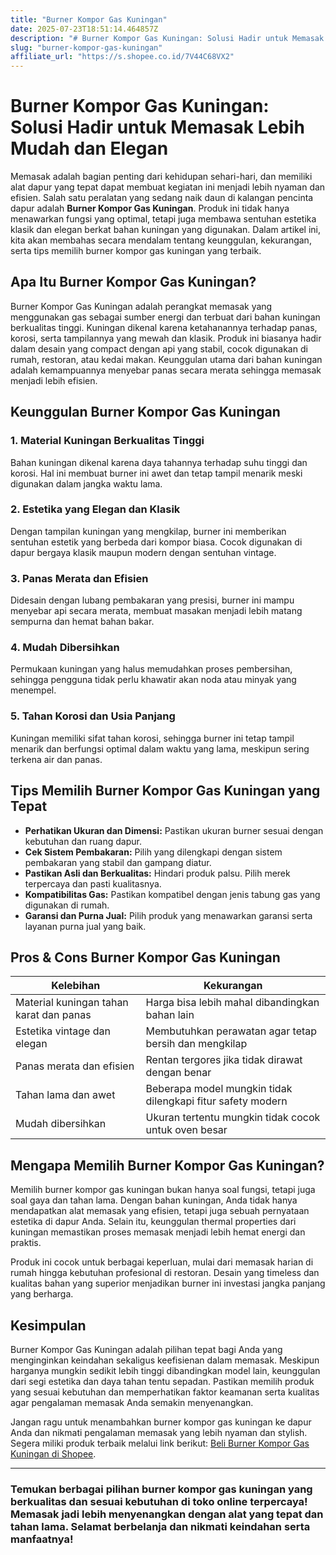 ```yaml
---
title: "Burner Kompor Gas Kuningan"
date: 2025-07-23T18:51:14.464857Z
description: "# Burner Kompor Gas Kuningan: Solusi Hadir untuk Memasak Lebih Mudah dan Elegan..."
slug: "burner-kompor-gas-kuningan"
affiliate_url: "https://s.shopee.co.id/7V44C68VX2"
---
```

# Burner Kompor Gas Kuningan: Solusi Hadir untuk Memasak Lebih Mudah dan Elegan

Memasak adalah bagian penting dari kehidupan sehari-hari, dan memiliki alat dapur yang tepat dapat membuat kegiatan ini menjadi lebih nyaman dan efisien. Salah satu peralatan yang sedang naik daun di kalangan pencinta dapur adalah **Burner Kompor Gas Kuningan**. Produk ini tidak hanya menawarkan fungsi yang optimal, tetapi juga membawa sentuhan estetika klasik dan elegan berkat bahan kuningan yang digunakan. Dalam artikel ini, kita akan membahas secara mendalam tentang keunggulan, kekurangan, serta tips memilih burner kompor gas kuningan yang terbaik.

## Apa Itu Burner Kompor Gas Kuningan?

Burner Kompor Gas Kuningan adalah perangkat memasak yang menggunakan gas sebagai sumber energi dan terbuat dari bahan kuningan berkualitas tinggi. Kuningan dikenal karena ketahanannya terhadap panas, korosi, serta tampilannya yang mewah dan klasik. Produk ini biasanya hadir dalam desain yang compact dengan api yang stabil, cocok digunakan di rumah, restoran, atau kedai makan. Keunggulan utama dari bahan kuningan adalah kemampuannya menyebar panas secara merata sehingga memasak menjadi lebih efisien.

## Keunggulan Burner Kompor Gas Kuningan

### 1. Material Kuningan Berkualitas Tinggi
Bahan kuningan dikenal karena daya tahannya terhadap suhu tinggi dan korosi. Hal ini membuat burner ini awet dan tetap tampil menarik meski digunakan dalam jangka waktu lama.

### 2. Estetika yang Elegan dan Klasik
Dengan tampilan kuningan yang mengkilap, burner ini memberikan sentuhan estetik yang berbeda dari kompor biasa. Cocok digunakan di dapur bergaya klasik maupun modern dengan sentuhan vintage.

### 3. Panas Merata dan Efisien
Didesain dengan lubang pembakaran yang presisi, burner ini mampu menyebar api secara merata, membuat masakan menjadi lebih matang sempurna dan hemat bahan bakar.

### 4. Mudah Dibersihkan
Permukaan kuningan yang halus memudahkan proses pembersihan, sehingga pengguna tidak perlu khawatir akan noda atau minyak yang menempel.

### 5. Tahan Korosi dan Usia Panjang
Kuningan memiliki sifat tahan korosi, sehingga burner ini tetap tampil menarik dan berfungsi optimal dalam waktu yang lama, meskipun sering terkena air dan panas.

## Tips Memilih Burner Kompor Gas Kuningan yang Tepat

- **Perhatikan Ukuran dan Dimensi:** Pastikan ukuran burner sesuai dengan kebutuhan dan ruang dapur.
- **Cek Sistem Pembakaran:** Pilih yang dilengkapi dengan sistem pembakaran yang stabil dan gampang diatur.
- **Pastikan Asli dan Berkualitas:** Hindari produk palsu. Pilih merek terpercaya dan pasti kualitasnya.
- **Kompatibilitas Gas:** Pastikan kompatibel dengan jenis tabung gas yang digunakan di rumah.
- **Garansi dan Purna Jual:** Pilih produk yang menawarkan garansi serta layanan purna jual yang baik.

## Pros & Cons Burner Kompor Gas Kuningan

| **Kelebihan** | **Kekurangan** |
|----------------|----------------|
| Material kuningan tahan karat dan panas | Harga bisa lebih mahal dibandingkan bahan lain |
| Estetika vintage dan elegan | Membutuhkan perawatan agar tetap bersih dan mengkilap |
| Panas merata dan efisien | Rentan tergores jika tidak dirawat dengan benar |
| Tahan lama dan awet | Beberapa model mungkin tidak dilengkapi fitur safety modern |
| Mudah dibersihkan | Ukuran tertentu mungkin tidak cocok untuk oven besar |

## Mengapa Memilih Burner Kompor Gas Kuningan?

Memilih burner kompor gas kuningan bukan hanya soal fungsi, tetapi juga soal gaya dan tahan lama. Dengan bahan kuningan, Anda tidak hanya mendapatkan alat memasak yang efisien, tetapi juga sebuah pernyataan estetika di dapur Anda. Selain itu, keunggulan thermal properties dari kuningan memastikan proses memasak menjadi lebih hemat energi dan praktis.

Produk ini cocok untuk berbagai keperluan, mulai dari memasak harian di rumah hingga kebutuhan profesional di restoran. Desain yang timeless dan kualitas bahan yang superior menjadikan burner ini investasi jangka panjang yang berharga.

## Kesimpulan

Burner Kompor Gas Kuningan adalah pilihan tepat bagi Anda yang menginginkan keindahan sekaligus keefisienan dalam memasak. Meskipun harganya mungkin sedikit lebih tinggi dibandingkan model lain, keunggulan dari segi estetika dan daya tahan tentu sepadan. Pastikan memilih produk yang sesuai kebutuhan dan memperhatikan faktor keamanan serta kualitas agar pengalaman memasak Anda semakin menyenangkan.

Jangan ragu untuk menambahkan burner kompor gas kuningan ke dapur Anda dan nikmati pengalaman memasak yang lebih nyaman dan stylish. Segera miliki produk terbaik melalui link berikut: [Beli Burner Kompor Gas Kuningan di Shopee](https://s.shopee.co.id/7V44C68VX2).

---

### Temukan berbagai pilihan burner kompor gas kuningan yang berkualitas dan sesuai kebutuhan di toko online terpercaya! Memasak jadi lebih menyenangkan dengan alat yang tepat dan tahan lama. Selamat berbelanja dan nikmati keindahan serta manfaatnya!
